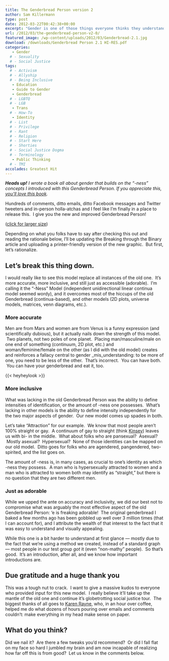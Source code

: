 ```yaml
---
title: The Genderbread Person version 2
author: Sam Killermann
type: post
date: 2012-03-22T00:42:38+00:00
excerpt: "Gender is one of those things everyone thinks they understand, but don't. This tasty little guide is meant to be an appetizer for understanding. It's okay if you're hungry for more."
url: /2012/03/the-genderbread-person-v2-0/
featured_image: /wp-content/uploads/2012/03/Genderbread-2.1.jpg
download: /downloads/Genderbread Person 2.1 HI-RES.pdf
categories: 
   - Gender
  # - Sexuality
  # - Social Justice
tags:
  # - Activism
  # - Allyship
  # - Being Inclusive
   - Education
   - Guide to Gender
   - Genderbread
  # - LGBTQ
  # - LGB
   - Trans
  # - How-To
   - Identity
  # - List
  # - Privilege
  # - Rant
  # - Religion
  # - Start Here
  # - Shorties
  # - Social Justice Dogma
  # - Terminology
   - Public Thinking
  # - TMI
accolades: Greatest Hit
---
```

<address>
  <strong>Heads up!</strong> I wrote a book all about gender that builds on the &#8220;-ness&#8221; concepts I introduced with this Genderbread Person. If you appreciate this, <a title="Guide to Gender" href="http://guidetogender.com" target="_blank">you&#8217;ll love this book</a>.
</address>

Hundreds of comments, ditto emails, ditto Facebook messages and Twitter tweeters and in-person holla-atchas and I feel like I&#8217;m finally in a place to release this.  I give you the new and improved Genderbread Person!

(<a title="The Genderbread Person v2.0" href="/wp-content/uploads/2012/03/Genderbread-2.1.jpg" target="_blank">click for larger size</a>)

Depending on what you folks have to say after checking this out and reading the rationale below, I&#8217;ll be updating the Breaking through the Binary article and uploading a printer-friendly version of the new graphic.  But first, let&#8217;s rationalize.

## Let&#8217;s break this thing down.

I would really like to see this model replace all instances of the old one.  It&#8217;s more accurate, more inclusive, and still just as accessible (adorable).  I&#8217;m calling it the &#8220;-Ness&#8221; Model (independent unidirectional linear continua model seemed wordy), and it overcomes most of the hiccups of the old Genderbread (continua-based), and other models (2D plots, universe models, matrices, venn diagrams, etc.).

### More accurate

Men are from Mars and women are from Venus is a funny expression (and scientifically dubious), but it actually nails down the strength of this model.  Two planets, not two poles of one planet.  Placing man/masculine/male on one end of something (continuum, 2D plot, etc.) and woman/feminine/female on the other (as I did with the old model) creates and reinforces a fallacy central to gender _mis_understanding: to be more of one, you need to be less of the other.  That&#8217;s incorrect.  You can have both.  You can have your genderbread and eat it, too.

{{< heyheylook >}}


### More inclusive

What was lacking in the old Genderbread Person was the ability to define intensities of identification, or the amount of -ness one possesses.  What&#8217;s lacking in other models is the ability to define intensity independently for the two major aspects of gender.  Our new model comes up spades in both.

Let&#8217;s take &#8220;Attraction&#8221; for our example.  We know that most people aren&#8217;t 100% straight or gay.  A continuum of gay to straight (think <a title="Alfred Kinsey" href="http://en.wikipedia.org/wiki/Alfred_Kinsey" target="_blank">Kinsey</a>) leaves us with bi- in the middle.  What about folks who are pansexual?  Asexual?  Mostly asexual?  Hypersexual?  None of those identities can be mapped on our old model.  Ditto goes for folks who are agendered, pangendered, two-spirited, and the list goes on.

The amount of -ness is, in many cases, as crucial to one&#8217;s identity as which -ness they possess.  A man who is hypersexually attracted to women and a man who is attracted to women both may identify as &#8220;straight,&#8221; but there is no question that they are two different men.

### Just as adorable

While we upped the ante on accuracy and inclusivity, we did our best not to compromise what was arguably the most effective aspect of the old Genderbread Person: &#8216;e is freaking adorable!  The original genderbread I baked a few months ago has been gobbled up well over 3 million times (that I can account for), and I attribute the wealth of that interest to the fact that it was easy to understand and visually appealing.

While this one is a bit harder to understand at first glance &#8212; mostly due to the fact that we&#8217;re using a method we created, instead of a standard graph &#8212; most people in our test group _got_ it (even &#8220;non-mathy&#8221; people).  So that&#8217;s good.  It&#8217;s an introduction, after all, and we know how important introductions are.

## Due gratitude and a huge thank you

This was a tough nut to crack.  I want to give a massive kudos to everyone who provided input for this new model.  I really believe it&#8217;ll take up the mantle of the old one and continue it&#8217;s globetrotting social justice tour.  The biggest thanks of all goes to <a title="Karen Rayne" href="http://karenrayne.com/" target="_blank">Karen Rayne</a>, who, in an hour over coffee, helped me do what dozens of hours pouring over emails and comments couldn&#8217;t: make everything in my head make sense on paper.

## What do you think?

Did we nail it?  Are there a few tweaks you&#8217;d recommend?  Or did I fall flat on my face so hard I jumbled my brain and am now incapable of realizing how far off this is from good?  Let us know in the comments below.